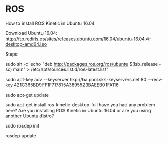 # ROS
How to install ROS Kinetic in Ubuntu 16.04

Download Ubuntu 16.04:
http://ftp.rediris.es/sites/releases.ubuntu.com/16.04/ubuntu-16.04.4-desktop-amd64.iso


Steps:

sudo sh -c 'echo "deb http://packages.ros.org/ros/ubuntu $(lsb_release -sc) main" > /etc/apt/sources.list.d/ros-latest.list'

sudo apt-key adv --keyserver hkp://ha.pool.sks-keyservers.net:80 --recv-key 421C365BD9FF1F717815A3895523BAEEB01FA116

sudo apt-get update

sudo apt-get install ros-kinetic-desktop-full
have you had any problem here? Are you installing ROS Kinetic in Ubuntu 16.04 or are you using another Ubuntu distro?

sudo rosdep init

rosdep update

